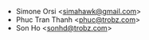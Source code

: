 - Simone Orsi \<<simahawk@gmail.com>\>
- Phuc Tran Thanh \<<phuc@trobz.com>\>
- Son Ho \<<sonhd@trobz.com>\>
